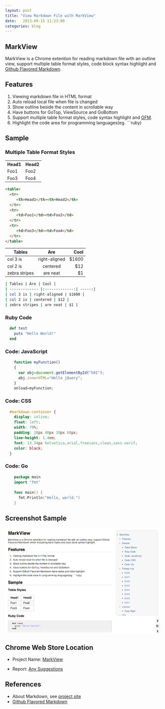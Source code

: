 ```yaml
---
layout: post
title: "View Markdown File with MarkView"
date:   2013-09-15 11:23:00
categories: blog
---
```

 
## MarkView

MarkView is a Chrome extention for reading markdown file with
an outline view, support multiple table format styles, code block syntax
highlight and [Github Flavored
Markdown](https://help.github.com/articles/github-flavored-markdown).

## Features

1. Viewing markdown file in HTML format
2. Auto reload local file when file is changed
3. Show outline beside the content in scrollable way
4. Have buttons for GoTop, ViewSource and GoBottom
5. Support multiple table format styles, code syntax highlight and
[GFM](https://help.github.com/articles/github-flavored-markdown).  
6. Highlight the code area for programming languages(eg. ```ruby)

## Sample
### Multiple Table Format Styles

<table>
  <tr>
     <th>Head1</th><th>Head2</th>
  </tr>
  <tr>
     <td>Foo1</td><td>Foo2</td>
  </tr>
  <tr>
     <td>Foo3</td><td>Foo4</td>
  </tr>
</table>  


```html
<table>
  <tr>
     <th>Head1</th><th>Head2</th>
  </tr>
  <tr>
     <td>Foo1</td><td>Foo2</td>
  </tr>
  <tr>
     <td>Foo3</td><td>Foo4</td>
  </tr>
</table>
```

| Tables | Are | Cool |
| ------------- |:-------------:| -----:|
| col 3 is | right-aligned | $1600 |
| col 2 is | centered | $12 |
| zebra stripes | are neat | $1 |  


```sh
| Tables | Are | Cool |
| ------------- |:-------------:| -----:|
| col 3 is | right-aligned | $1600 |
| col 2 is | centered | $12 |
| zebra stripes | are neat | $1 |
```

### Ruby Code   

```ruby
  def test
    puts "Hello World!"
  end
```

### Code: JavaScript

```javascript
    function myFunction()
    {
      var obj=document.getElementById("h01");
      obj.innerHTML="Hello jQuery";
    }
    onload=myFunction;
```

### Code: CSS
```css  
  #markdown-container {
    display: inline;
    float: left;
    width: 70%;
    padding: 10px 40px 10px 60px;
    line-height: 1.4em;
    font: 13.34px helvetica,arial,freesans,clean,sans-serif;
    color: black;
  }
```

### Code: Go 

```go
    package main
    import "fmt"

    func main() {
      fmt.Println("Hello, world.")
    }
```

## Screenshot Sample

![MarkView](/assets/images/screen105.png)

## Chrome Web Store Location

- Project Name: [MarkView](https://chrome.google.com/webstore/detail/markview/iaddkimmopgchbbnmfmdcophmlnghkim)  

- Report: [Any Suggestions](https://chrome.google.com/webstore/support/iaddkimmopgchbbnmfmdcophmlnghkim?hl=en&gl=US#bug)

## References  

- About Markdown, see [project
  site](http://daringfireball.net/projects/markdown/)  
- [Github Flavored
  Markdown](https://help.github.com/articles/github-flavored-markdown)  
